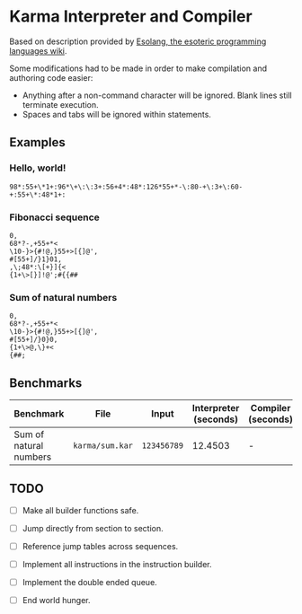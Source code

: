 # Karma Interpreter and Compiler

Based on description provided by [Esolang, the esoteric programming languages wiki](https://esolangs.org/wiki/Karma).

Some modifications had to be made in order to make compilation and authoring code easier:
- Anything after a non-command character will be ignored. Blank lines still terminate execution.
- Spaces and tabs will be ignored within statements.


## Examples

### Hello, world!
```
98*:55+\*1+:96*\+\:\:3+:56+4*:48*:126*55+*-\:80-+\:3+\:60-+:55+\*:48*1+:
```

### Fibonacci sequence
```
0,
68*?-,+55+*<
\10-}>{#!@,}55+>[{]@',
#[55+]/}1}01,
,\;48*:\[+}]{<
{1+\>[}]!@';#{{##
```

### Sum of natural numbers
```
0,
68*?-,+55+*<
\10-}>{#!@,}55+>[{]@',
#[55+]/}0}0,
{1+\>@,\}+<
{##;
```


## Benchmarks

| Benchmark              | File            | Input       | Interpreter (seconds) | Compiler (seconds) |
|------------------------|-----------------|-------------|-----------------------|--------------------|
| Sum of natural numbers | `karma/sum.kar` | `123456789` | 12.4503               | -                  |



## TODO

- [ ] Make all builder functions safe.
- [ ] Jump directly from section to section.
- [ ] Reference jump tables across sequences.
- [ ] Implement all instructions in the instruction builder.
- [ ] Implement the double ended queue.
- [ ] End world hunger.

